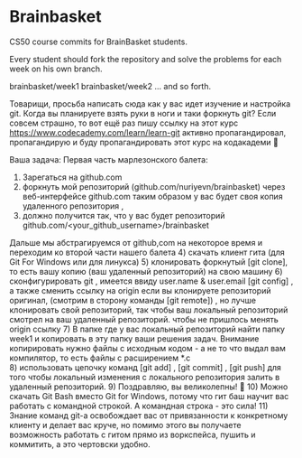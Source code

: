 # Brainbasket

CS50 course commits for BrainBasket students.

Every student should fork the repository and solve the problems for each week on his own branch.

brainbasket/week1
brainbasket/week2
...
and so forth.

Товарищи, просьба написать сюда как у вас идет изучение и настройка git. Когда вы планируете взять руки в ноги и таки форкнуть git? Если совсем страшно, то вот ещё раз пишу ссылку на этот курс https://www.codecademy.com/learn/learn-git   активно пропагандировал, пропагандирую и буду пропагандировать этот курс на кодакадеми :slightly_smiling_face:

Ваша задача: 
Первая часть марлезонского балета:
1) Зарегаться на github.com  
2) форкнуть мой репозиторий (github.com/nuriyevn/brainbasket) через веб-интерфейсе github.com  таким образом у вас будет своя копия удаленного репозитория , 
3) должно получится так, что у вас будет репозиторий github.com/<your_github_username>/brainbasket  

Дальше мы абстрагируемся от github,com  на некоторое время и переходим ко второй части нашего балета
4) скачать клиент гита  (для Git For Windows или для линукса) 
5) клонировать форкнутый [git clone], то есть вашу копию (ваш удаленный репозиторий) на свою машину 
6) сконфигурировать git , имеется ввиду user.name  & user.email [git config]  , а также сменить ссылку на origin если вы клонируете репозиторий оригинал,   (смотрим в сторону команды  [git remote]) , но лучше клонировать свой репозиторий, так чтобы ваш локальный репозиторий смотрел на ваш удаленный репозиторий. чтобы не пришлось менять origin ссылку 
7) В папке где у вас локальный репозиторий найти папку week1 и копировать в эту папку ваши решения задач. Внимание  копирировать  нужно файлы с исходным кодом - а не то что выдал вам компилятор, то есть файлы с расширением *.с   
8) использовать цепочку команд [git add] , [git commit] , [git push]  для того чтобы локальный изменения с локального репозитория залить в удаленный репозиторий.
9) Поздравляю, вы великолепны! :slightly_smiling_face:
10) Можно скачать Git Bash вместо Git for Windows, потому что гит баш научит вас работать с командной строкой. А командная строка - это сила!
11) Знание команд git-а освобождает вас от привязанности к конкретному клиенту и делает вас круче, но помимо этого вы получаете возможность работать с гитом прямо из воркспейса, пушить и коммитить, а это чертовски удобно.
